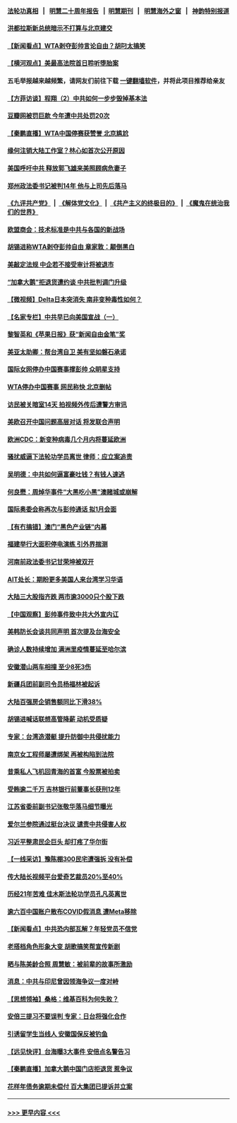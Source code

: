 #### [法轮功真相](https://github.com/gfw-breaker/truth/blob/master/README.md?t=0) &nbsp;&nbsp;|&nbsp;&nbsp; [明慧二十周年报告](https://github.com/gfw-breaker/mh-reports/blob/master/README.md?t=0) &nbsp;&nbsp;|&nbsp;&nbsp;[明慧期刊](https://github.com/gfw-breaker/mh-qikan) &nbsp;&nbsp;|&nbsp;&nbsp; [明慧海外之窗](https://github.com/gfw-breaker/mh-news/blob/master/README.md?t=0) &nbsp;&nbsp;|&nbsp;&nbsp; [神韵特别报道](https://github.com/gfw-breaker/mh-news/blob/master/shenyun.md?t=0)
#### [洪都拉斯新总统暗示不打算与北京建交](../pages/nsc413/n13413815.md?t=12031250) 
#### [【新闻看点】WTA剥夺彭帅言论自由？胡叼太搞笑](../pages/nsc413/n13413283.md?t=12031250) 
#### [【横河观点】美最高法院首日聆听堕胎案](../pages/nsc413/n13413736.md?t=12031250) 
#### 五毛举报越来越频繁，请网友们前往下载 [一键翻墙软件](https://github.com/gfw-breaker/ssr-accounts)，并将此项目推荐给亲友
#### [【方菲访谈】程翔（2）中共如何一步步毁掉基本法](../pages/nsc413/n13413125.md?t=12031250) 
#### [豆瓣网被罚巨款 今年遭中共处罚20次](../pages/nsc413/n13413702.md?t=12031250) 
#### [【秦鹏直播】WTA中国停赛获赞誉 北京尴尬](../pages/nsc413/n13413699.md?t=12031250) 
#### [缘何注销大陆工作室？林心如首次公开原因](../pages/nsc413/n13413401.md?t=12031250) 
#### [美国呼吁中共 释放郭飞雄来美照顾病危妻子](../pages/nsc413/n13413621.md?t=12031250) 
#### [郑州政法委书记被判14年 他与上司先后落马](../pages/nsc413/n13413522.md?t=12031250) 
#### [《九评共产党》](https://github.com/begood0513/9ping.md/blob/master/README.md) &nbsp;|&nbsp; [《解体党文化》](../../../../jtdwh.md/blob/master/README.md)  &nbsp;|&nbsp; [《共产主义的终极目的》](../../../../gczydzjmd.md/blob/master/README.md) &nbsp;|&nbsp; [《魔鬼在统治我们的世界》](../../../../mgztzwmdsj.md/blob/master/README.md) 
#### [欧盟商会：技术标准是中共与各国的新战场](../pages/nsc413/n13413204.md?t=12031250) 
#### [胡锡进称WTA剥夺彭帅自由 章家敦：颠倒黑白](../pages/nsc413/n13413329.md?t=12031250) 
#### [美敲定法规 中企若不接受审计将被退市](../pages/nsc413/n13413409.md?t=12031250) 
#### [“加拿大鹅”拒退货遭约谈 中共批判调门升级](../pages/nsc413/n13413377.md?t=12031250) 
#### [【微视频】Delta日本突消失 南非变种毒性如何？](../pages/nsc413/n13412886.md?t=12031250) 
#### [【名家专栏】中共早已向美国宣战（一）](../pages/nsc413/n13412647.md?t=12031250) 
#### [黎智英和《苹果日报》获“新闻自由金笔”奖](../pages/nsc413/n13401068.md?t=12031250) 
#### [美亚太助卿：帮台湾自卫 美有坚如磐石承诺](../pages/nsc413/n13413093.md?t=12031250) 
#### [国际女网停办中国赛事撑彭帅 众眀星支持](../pages/nsc413/n13411142.md?t=12031250) 
#### [WTA停办中国赛事 网民称快 北京删帖](../pages/nsc413/n13412837.md?t=12031250) 
#### [访民被关暗室14天 拍视频外传后遭警方审讯](../pages/nsc413/n13411533.md?t=12031250) 
#### [美欧召开中国问题高层对话 将发联合声明](../pages/nsc413/n13413059.md?t=12031250) 
#### [欧洲CDC：新变种病毒几个月内将蔓延欧洲](../pages/nsc413/n13412966.md?t=12031250) 
#### [骚扰威逼下法轮功学员离世 律师：应立案追责](../pages/nsc413/n13411227.md?t=12031250) 
#### [吴明德：中共如何逼富豪吐钱？有钱人速逃](../pages/nsc413/n13411590.md?t=12031250) 
#### [何良懋：周焯华事件“大黑吃小黑”澳赌城或崩解](../pages/nsc413/n13411673.md?t=12031250) 
#### [国际奥委会称再次与彭帅通话 拟1月会面](../pages/nsc413/n13412780.md?t=12031250) 
#### [【有冇搞错】澳门“黑色产业链”内幕](../pages/nsc413/n13411012.md?t=12031250) 
#### [福建举行大面积停电演练 引外界揣测](../pages/nsc413/n13412321.md?t=12031250) 
#### [河南前政法委书记甘荣坤被双开](../pages/nsc413/n13412406.md?t=12031250) 
#### [AIT处长：期盼更多美国人来台湾学习华语](../pages/nsc413/n13412410.md?t=12031250) 
#### [大陆三大股指齐跌 两市逾3000只个股下跌](../pages/nsc413/n13412181.md?t=12031250) 
#### [【中国观察】彭帅事件致中共大外宣内讧](../pages/nsc413/n13411992.md?t=12031250) 
#### [美韩防长会谈共同声明 首次提及台海安全](../pages/nsc413/n13412334.md?t=12031250) 
#### [确诊人数持续增加 满洲里疫情蔓延至哈尔滨](../pages/nsc413/n13412200.md?t=12031250) 
#### [安徽潜山两车相撞 至少8死3伤](../pages/nsc413/n13412299.md?t=12031250) 
#### [新疆兵团前副司令员杨福林被起诉](../pages/nsc413/n13412234.md?t=12031250) 
#### [大陆百强房企销售额同比下滑38%](../pages/nsc413/n13411614.md?t=12031250) 
#### [胡锡进喊话联想高管降薪 动机受质疑](../pages/nsc413/n13411906.md?t=12031250) 
#### [专家：台湾造潜艇 提升防御中共侵扰能力](../pages/nsc413/n13411810.md?t=12031250) 
#### [南京女工程师屡遭绑架 再被构陷到法院](../pages/nsc413/n13410744.md?t=12031250) 
#### [昔乘私人飞机回青海的首富 今股票被拍卖](../pages/nsc413/n13411447.md?t=12031250) 
#### [受贿逾二千万 吉林银行前董事长获刑12年](../pages/nsc413/n13411900.md?t=12031250) 
#### [江苏省委前副书记张敬华落马细节曝光](../pages/nsc413/n13411519.md?t=12031250) 
#### [爱尔兰参院通过挺台决议 谴责中共侵害人权](../pages/nsc413/n13411479.md?t=12031250) 
#### [习近平整肃民企巨头 却打疼了华尔街](../pages/nsc413/n13411621.md?t=12031250) 
#### [【一线采访】豫陈棚300民宅遭强拆 没有补偿](../pages/nsc413/n13411402.md?t=12031250) 
#### [传大陆长视频平台爱奇艺裁员20%至40%](../pages/nsc413/n13411488.md?t=12031250) 
#### [历经21年苦难 佳木斯法轮功学员孔凡英离世](../pages/nsc413/n13410256.md?t=12031250) 
#### [逾六百中国账户散布COVID假消息 遭Meta移除](../pages/nsc413/n13411393.md?t=12031250) 
#### [【新闻看点】中共恐内部瓦解？年轻党员不信党](../pages/nsc413/n13410692.md?t=12031250) 
#### [老搭档角色形象大变 胡歌搞笑帮宣传新剧](../pages/nsc413/n13410897.md?t=12031250) 
#### [晒与陈美龄合照 周慧敏：被前辈的故事所激励](../pages/nsc413/n13411148.md?t=12031250) 
#### [消息：中共与印尼曾因领海争议一度对峙](../pages/nsc413/n13411186.md?t=12031250) 
#### [【思想领袖】桑格：维基百科为何失败？](../pages/nsc413/n13385004.md?t=12031250) 
#### [安倍三提习不要误判 专家：日台将强化合作](../pages/nsc413/n13410526.md?t=12031250) 
#### [引诱留学生当线人 安徽国保反被钓鱼](../pages/nsc413/n13410912.md?t=12031250) 
#### [【远见快评】台海曝3大事件 安倍点名警告习](../pages/nsc413/n13411212.md?t=12031250) 
#### [【秦鹏直播】加拿大鹅中国门店拒退货 惹争议](../pages/nsc413/n13411266.md?t=12031250) 
#### [花样年债务逾期未偿付 百大集团已提诉并立案](../pages/nsc413/n13411090.md?t=12031250) 

----
#### [ >>> 更早内容 <<< ](../indexes/nsc413-earlier.md)
